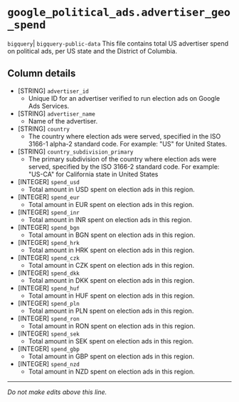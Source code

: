 # `google_political_ads.advertiser_geo_spend`
`bigquery`| `bigquery-public-data`
This file contains total US advertiser spend on political ads, per US state and
the District of Columbia.

## Column details
* [STRING]    `advertiser_id`
  - Unique ID for an advertiser verified to run election ads on Google Ads Services.
* [STRING]    `advertiser_name`
  - Name of the advertiser.
* [STRING]    `country`
  - The country where election ads were served, specified in the ISO 3166-1 alpha-2 standard code. For example: "US" for United States.
* [STRING]    `country_subdivision_primary`
  - The primary subdivision of the country where election ads were served, specified by the ISO 3166-2 standard code. For example: "US-CA" for California state in United States
* [INTEGER]   `spend_usd`
  - Total amount in USD spent on election ads in this region.
* [INTEGER]   `spend_eur`
  - Total amount in EUR spent on election ads in this region.
* [INTEGER]   `spend_inr`
  - Total amount in INR spent on election ads in this region.
* [INTEGER]   `spend_bgn`
  - Total amount in BGN spent on election ads in this region.
* [INTEGER]   `spend_hrk`
  - Total amount in HRK spent on election ads in this region.
* [INTEGER]   `spend_czk`
  - Total amount in CZK spent on election ads in this region.
* [INTEGER]   `spend_dkk`
  - Total amount in DKK spent on election ads in this region.
* [INTEGER]   `spend_huf`
  - Total amount in HUF spent on election ads in this region.
* [INTEGER]   `spend_pln`
  - Total amount in PLN spent on election ads in this region.
* [INTEGER]   `spend_ron`
  - Total amount in RON spent on election ads in this region.
* [INTEGER]   `spend_sek`
  - Total amount in SEK spent on election ads in this region.
* [INTEGER]   `spend_gbp`
  - Total amount in GBP spent on election ads in this region.
* [INTEGER]   `spend_nzd`
  - Total amount in NZD spent on election ads in this region.

-------------------------------------------------------------------------------
*Do not make edits above this line.*
